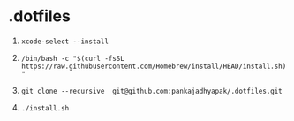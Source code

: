 # .dotfiles

1. ```xcode-select --install```

2. ```/bin/bash -c "$(curl -fsSL https://raw.githubusercontent.com/Homebrew/install/HEAD/install.sh)"```

3. ```git clone --recursive  git@github.com:pankajadhyapak/.dotfiles.git```

4. ```./install.sh```
